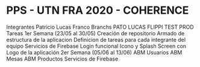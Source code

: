 <h1>PPS - UTN FRA 2020 - COHERENCE</h1>
Integrantes
Patricio
Lucas
Franco
Branchs
PATO
LUCAS
FLIPPI
TEST
PROD
Tareas
1er Semana (23/05 al 30/05)
Creación de repositorio
Armado de estructura de la aplicacion
Definicion de tareas para cada integrante del equipo
Servicios de Firebase
Login funcional
Icono y Splash Screen con Logo de la aplicación
2er Semana (05/06 al 13/06)
ABM Usuarios
ABM Mesas
ABM Productos
Servicios de Firebase
